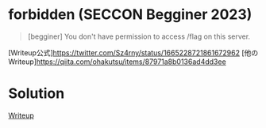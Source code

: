 # forbidden (SECCON Begginer 2023)

> [begginer]
> You don't have permission to access /flag on this server.

[Writeup公式]https://twitter.com/Sz4rny/status/1665228721861672962
[他のWriteup]https://qiita.com/ohakutsu/items/87971a8b0136ad4dd3ee

# Solution
[Writeup](./solve/writeup.md)